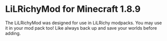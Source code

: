 # LiLRichyMod for Minecraft 1.8.9
The LiLRichyMod was designed for use in LiLRichy modpacks. You may use it in your mod pack too! Like always back up and save your worlds before adding.
